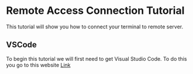 # Remote Access Connection Tutorial
This tutorial will show you how to connect your terminal to remote server.

## VSCode
To begin this tutorial we will first need to get Visual Studio Code. To do this you go to this website [Link]( https://code.visualstudio.com/)
